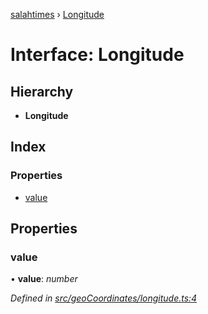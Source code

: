 [salahtimes](../README.md) › [Longitude](longitude.md)

# Interface: Longitude

## Hierarchy

* **Longitude**

## Index

### Properties

* [value](longitude.md#value)

## Properties

###  value

• **value**: *number*

*Defined in [src/geoCoordinates/longitude.ts:4](https://github.com/doniseferi/salahtimes/blob/9951c22/src/geoCoordinates/longitude.ts#L4)*
